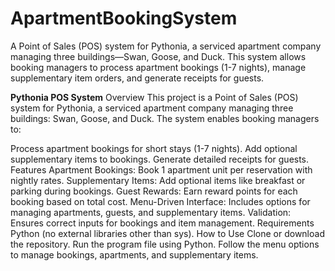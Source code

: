 # ApartmentBookingSystem
A Point of Sales (POS) system for Pythonia, a serviced apartment company managing three buildings—Swan, Goose, and Duck. This system allows booking managers to process apartment bookings (1-7 nights), manage supplementary item orders, and generate receipts for guests.

**Pythonia POS System**
Overview
This project is a Point of Sales (POS) system for Pythonia, a serviced apartment company managing three buildings: Swan, Goose, and Duck. The system enables booking managers to:

Process apartment bookings for short stays (1-7 nights).
Add optional supplementary items to bookings.
Generate detailed receipts for guests.
Features
Apartment Bookings: Book 1 apartment unit per reservation with nightly rates.
Supplementary Items: Add optional items like breakfast or parking during bookings.
Guest Rewards: Earn reward points for each booking based on total cost.
Menu-Driven Interface: Includes options for managing apartments, guests, and supplementary items.
Validation: Ensures correct inputs for bookings and item management.
Requirements
Python (no external libraries other than sys).
How to Use
Clone or download the repository.
Run the program file using Python.
Follow the menu options to manage bookings, apartments, and supplementary items.
